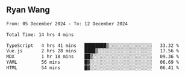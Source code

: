 ## Ryan Wang

<!--START_SECTION:waka-->

```txt
From: 05 December 2024 - To: 12 December 2024

Total Time: 14 hrs 4 mins

TypeScript   4 hrs 41 mins   ████████▒░░░░░░░░░░░░░░░░   33.32 %
Vue.js       2 hrs 28 mins   ████▒░░░░░░░░░░░░░░░░░░░░   17.56 %
MDX          1 hr 18 mins    ██▒░░░░░░░░░░░░░░░░░░░░░░   09.36 %
YAML         56 mins         █▓░░░░░░░░░░░░░░░░░░░░░░░   06.69 %
HTML         54 mins         █▓░░░░░░░░░░░░░░░░░░░░░░░   06.41 %
```

<!--END_SECTION:waka-->
